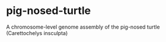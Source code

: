 # pig-nosed-turtle
A chromosome-level genome assembly of the pig-nosed turtle (Carettochelys insculpta)
